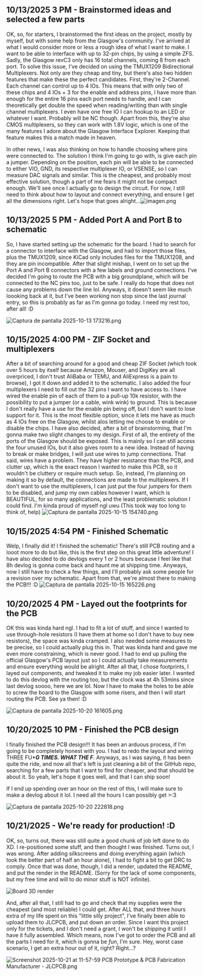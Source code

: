 <!--
  ===================    !!READ THIS NOTICE!!   ====================
  DO NOT edit this file manually. Your changes WILL BE OVERWRITTEN!
  This journal is auto generated and updated by Hack Club Blueprint.
  To edit this file, please edit your journal entries on Blueprint.
  ==================================================================
-->

## 10/13/2025 3 PM - Brainstormed ideas and selected a few parts  

OK, so, for starters, I brainstormed the first ideas on the project, mostly by myself, but with some help from the Glasgow's community. I've arrived at what I would consider more or less a rough idea of what I want to make. I want to be able to interface with up to 32-pin chips, by using a simple ZFS. Sadly, the Glasgow revC3 only has 16 total channels, coming 8 from each port. To solve this issue, I've decided on using the TMUX1209 Bidirectional Multiplexers. Not only are they cheap and tiny, but there's also two hidden features that make these the perfect candidates. First, they're 2-Channel. Each channel can control up to 4 IOs. This means that with only two of these chips and 4 IOs + 3 for the enable and address pins, I have more than enough for the entire 16 pins each port needs to handle, and I can theoretically get double the speed when reading/writing than with single channel multiplexers. I even have one free IO I can hookup to an LED or whatever I want. Probably will be NC though. Apart from this, they're also CMOS multiplexers, so they can work with 1.8V logic, which is one of the many features I adore about the Glasgow Interface Explorer. Keeping that feature makes this a match made in heaven.

In other news, I was also thinking on how to handle choosing where pins were connected to. The solution I think I'm going to go with, is give each pin a jumper. Depending on the position, each pin will be able to be connected to either VIO, GND, its respective multiplexer IO, or VSENSE, so I can measure DAC signals and similar. This is the cheapest, and probably most effective solution, though a part of me fears it might not be compact enough. We'll see once I actually go to design the circuit. For now, I still need to think about how to layout and connect everything, and ensure I get all the dimensions right. Let's hope that goes alright...![imagen.png](https://blueprint.hackclub.com/user-attachments/blobs/proxy/eyJfcmFpbHMiOnsiZGF0YSI6MTk5MCwicHVyIjoiYmxvYl9pZCJ9fQ==--2801182b05fb1d1239370fe12c2ed0f3f6014880/imagen.png)
  

## 10/13/2025 5 PM - Added Port A and Port B to schematic  

So, I have started setting up the schematic for the board. I had to search for a connector to interface with the Glasgow, and had to import those files, plus the TMUX1209, since KiCad only includes files for the TMUX1208, and they are pin incompatible. After that slight mishap, I went on to set up the Port A and Port B connectors with a few labels and ground connections. I've decided I'm going to route the PCB with a big groundplane, which will be connected to the NC pins too, just to be safe. I really do hope that does not cause any problems down the line lol. Anyways, it doesn't seem like much loooking back at it, but I've been working non stop since the last journal entry, so this is probably as far as I'm gonna go today. I need my rest too, after all! :D

![Captura de pantalla 2025-10-13 173216.png](https://blueprint.hackclub.com/user-attachments/blobs/proxy/eyJfcmFpbHMiOnsiZGF0YSI6MjAxMCwicHVyIjoiYmxvYl9pZCJ9fQ==--0f6179fa9a6b26989bcf144f965f02a7c70c8eda/Captura%20de%20pantalla%202025-10-13%20173216.png)
  

## 10/15/2025 4:00 PM - ZIF Socket and multiplexers  

After a bit of searching around for a good and cheap ZIF Socket (which took over 5 hours by itself because Amazon, Mouser, and DigiKey are all overpriced, I don't trust AliBaba or TEMU, and AliExpress is a pain to browse), I got it down and added it to the schematic. I also added the four multiplexers I need to fill out the 32 pins I want to have access to. I have wired the enable pin of each of them to a pull-up 10k resistor, with the possibility to put a jumper (or a cable, wink wink) to ground. This is because I don't really have a use for the enable pin being off, but I don't want to lose support for it. This is the most flexible option, since it lets me have as much as 4 IOs free on the Glasgow, whilst alos letting me choose to enable or disable the chips. I have also decided, after a bit of brainstorming, that I'm gonna make two slight changes to my design. First of all, the entirety of the ports of the Glasgow should be exposed. This is mainly so I can still access the four unused IOs, but it also gives room to a new idea. Instead of having to break or make bridges, I will just use wires to jump connections. That said, wires have a problem. They have higher resistance than the PCB, and clutter up, which is the exact reason I wanted to make this PCB, so it wouldn't be cluttery or require much setup. So, instead, I'm planning on making it so by default, the connections are made to the multiplexers. If I don't want to use the multiplexers, I can just put the four jumpers for them to be disabled, and jump my own cables however I want, which is BEAUTIFUL, for so many applications, and the least problematic solution I could find. I'm kinda proud of myself ngl uwu (This took way too long to think of, help) ![Captura de pantalla 2025-10-15 154740.png](https://blueprint.hackclub.com/user-attachments/blobs/proxy/eyJfcmFpbHMiOnsiZGF0YSI6MjM0OCwicHVyIjoiYmxvYl9pZCJ9fQ==--02ca011d1029c5a7d0433c32012bc0526c9dc16a/Captura%20de%20pantalla%202025-10-15%20154740.png)
  

## 10/15/2025 4:54 PM - Finished Schematic  

Welp, I finally did it! I finished the schematic! There's still PCB routing and a looot more to do but like, this is the first step on this great little adventure! I have also decided to do devlogs every 1 or 2 hours because I feel like that 8h devlog is gonna come back and haunt me at shipping time. Anyways, now I still have to check a few things, and I'll probably ask some people for a revision over my schematic. Apart from that, we're almost there to making the PCB!!! :D
![Captura de pantalla 2025-10-15 165226.png](https://blueprint.hackclub.com/user-attachments/blobs/proxy/eyJfcmFpbHMiOnsiZGF0YSI6MjM0OSwicHVyIjoiYmxvYl9pZCJ9fQ==--e08e51765755684f0675db68136a6db659db1dcf/Captura%20de%20pantalla%202025-10-15%20165226.png)
  

## 10/20/2025 4 PM - Layed out the footprints for the PCB  

OK this was kinda hard ngl. I had to fit a lot of stuff, and since I wanted to use through-hole resistors (I have them at home so I don't have to buy new resistors), the space was kinda cramped. I also needed some measures to be precise, so I could actually plug this in. That was kinda hard and gave me even more constraining, which is never good. I had to end up pulling the official Glasgow's PCB layout just so I could actually take measurements and ensure everything would be alright. After all that, I chose footprints, I layed out components, and tweaked it to make my job easier later. I wanted to do this devlog with the routing too, but the clock was at 4h 53mins since last devlog soooo, here we are lol. Now I have to make the holes to be able to screw the board to the Glasgow with some risers, and then I will start routing the PCB. See ya then! :D

![Captura de pantalla 2025-10-20 161605.png](https://blueprint.hackclub.com/user-attachments/blobs/proxy/eyJfcmFpbHMiOnsiZGF0YSI6MzcyNCwicHVyIjoiYmxvYl9pZCJ9fQ==--68d9bad9a4e02a519aef0d8f7e24a900c14ab60f/Captura%20de%20pantalla%202025-10-20%20161605.png)
  

## 10/20/2025 10 PM - Finished the PCB design  

I finally finished the PCB design!!! It has been an arduous process, if I'm going to be completely honest with you. I had to redo the layout and wiring THREE FU****G TIMES. WHAT THE F***. Anyways, as I was saying, it has been quite the ride, and now all that's left is just cleaning a bit of the GitHub repo, searching for a few parts that I want to find for cheaper, and that should be about it. So yeah, let's hope it goes well, and that I can ship soon!

If I end up spending over an hour on the rest of  this, I will make sure to make a devlog about it lol. I need all the hours I can possibly get >:3

![Captura de pantalla 2025-10-20 222818.png](https://blueprint.hackclub.com/user-attachments/blobs/proxy/eyJfcmFpbHMiOnsiZGF0YSI6MzgyNSwicHVyIjoiYmxvYl9pZCJ9fQ==--ff44df2161cd05d01451212f3731bdbe38f9b309/Captura%20de%20pantalla%202025-10-20%20222818.png)
  

## 10/21/2025 - We're ready for production! :D  

OK, so, turns out, there was still quite a good chunk of job left done to do XD. I re-positioned some stuff, and then thought I was finished. Turns out, I was wrong. After adding silkscreens and doing everything again (which took the better part of half an hour alone), I had to fight a bit to get DRC to comply. Once that was done, though, I did a render, updated the README, and put the render in the README. (Sorry for the lack of some components, but my free time and will to do minor stuff is NOT infinite).

![Board 3D render](https://blueprint.hackclub.com/user-attachments/blobs/proxy/eyJfcmFpbHMiOnsiZGF0YSI6NDAwMCwicHVyIjoiYmxvYl9pZCJ9fQ==--07cea308ae84a406cb6f8766f403f5408a8156fb/render.jpg)

And, after all that, I still had to go and check that my supplies were the cheapest (and most reliable) I could get. After ALL that, and three hours extra of my life spent on this "little silly project", I've finally been able to upload them to JLCPCB, and put down an order. Since I want this project only for the tickets, and I don't need a grant, I won't be shipping it until I have it fully assembled. Which means, now I've got to order the PCB and all the parts I need for it, which is gonna be *fun*, I'm sure. Hey, worst case scenario, I get an extra hour out of it, right? Right...?

![Screenshot 2025-10-21 at 11-57-59 PCB Prototype & PCB Fabrication Manufacturer - JLCPCB.png](https://blueprint.hackclub.com/user-attachments/blobs/proxy/eyJfcmFpbHMiOnsiZGF0YSI6NDAwMSwicHVyIjoiYmxvYl9pZCJ9fQ==--18546ff46b91506baa37b51db2b730194d43e094/Screenshot%202025-10-21%20at%2011-57-59%20PCB%20Prototype%20%26%20PCB%20Fabrication%20Manufacturer%20-%20JLCPCB.png)
  

